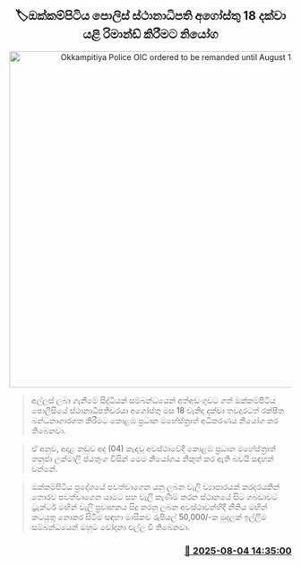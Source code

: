 <p align='center'><b><h2 align='center' title='Okkampitiya Police OIC ordered to be remanded until August 18th'>🏷ඔක්කම්පිටිය පොලිස් ස්ථානාධිපති අගෝස්තු 18 දක්වා යළි රිමාන්ඩ් කිරීමට නියෝග</h2></b></p>
<p align='center'><img src='https://helakuru.sgp1.cdn.digitaloceanspaces.com/esana/images/lib/court-2.jpg' width='600' alt='Okkampitiya Police OIC ordered to be remanded until August 18th'></p>

> අල්ලස් ලබා ගැනීමේ සිද්ධියක් සම්බන්ධයෙන් අත්අඩංගුවට ගත් ඔක්කම්පිටිය පොලීසියේ ස්ථානාධිපතිවරයා අගෝස්තු මස 18 වැනිදා දක්වා තවදුරටත් රක්ෂිත බන්ධනාගාරගත කිරීමට කොළඹ ප්‍රධාන මහේස්ත්‍රාත් අධිකරණය නියෝග කර තිබෙනවා.

> ඒ අනුව, අදාළ නඩුව අද (04) කැඳවූ අවස්ථාවේදී කොළඹ ප්‍රධාන මහේස්ත්‍රාත් තනූජා ලක්මාලි ජයතුංග විසින් මෙම නියෝගය නිකුත් කර ඇති බවයි සඳහන් වන්නේ.

> ඔක්කම්පිටිය ප්‍රදේශයේ පවත්වාගෙන යනු ලබන වැලි ව්‍යාපාරයක් කරදරයකින් තොරව පවත්වාගෙන යාමට සහ වැලි කැණීම් කරන ස්ථානයේ සිට ගබඩාවට ට්‍රැක්ටර් මඟින් වැලි ප්‍රවාහනය සිදු කරනු ලබන අවස්ථාවන්හිදී නීතිය මඟින් කටයුතු නොකර සිටීම සඳහා මාසිකව රුපියල් 50,000/-ක මුදලක් ඉල්ලීම සම්බන්ධයෙන් ඔහුට චෝදනා එල්ල වී තිබෙනවා.



<h3 align='right'><a href='https://www.helakuru.lk/esana/p/112417/'>📅 2025-08-04 14:35:00</a></h3>
